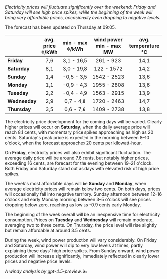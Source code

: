 *Electricity prices will fluctuate significantly over the weekend: Friday and Saturday will see high price spikes, while the beginning of the week will bring very affordable prices, occasionally even dropping to negative levels.*

The forecast has been updated on Thursday at 09:05.

|              | avg.<br>price<br>¢/kWh | min - max<br>¢/kWh | wind power<br>min - max<br>MW | avg.<br>temperature<br>°C |
|:-------------|:----------------:|:----------------:|:-------------:|:-------------:|
| **Friday**       |        7,6       |     3,1 - 16,5    |       261 - 923      |        14,1        |
| **Saturday**     |        8,1       |     3,0 - 19,8    |       122 - 1572     |        14,2        |
| **Sunday**       |        1,4       |    -0,5 - 3,5     |      1542 - 2523     |        13,6        |
| **Monday**       |        1,1       |    -0,9 - 4,3     |      1955 - 2808     |        13,6        |
| **Tuesday**      |        2,2       |    -0,4 - 4,9     |      1563 - 2915     |        13,9        |
| **Wednesday**    |        2,9       |     0,7 - 4,8     |      1720 - 2463     |        14,7        |
| **Thursday**     |        3,5       |     0,6 - 7,6     |      1409 - 2738     |        13,8        |

The electricity price development for the coming days will be varied. Clearly higher prices will occur on **Saturday**, when the daily average price will reach 8.1 cents, with momentary price spikes approaching as high as 20 cents. Saturday's peak price is expected in the morning between 8–10 o'clock, when the forecast approaches 20 cents per kilowatt-hour.

On **Friday**, electricity prices will also exhibit significant fluctuation. The average daily price will be around 7.6 cents, but notably higher prices, exceeding 16 cents, are forecast for the evening between 19–21 o'clock. Both Friday and Saturday stand out as days with elevated risk of high price spikes.

The week's most affordable days will be **Sunday** and **Monday**, when average electricity prices will remain below two cents. On both days, prices will occasionally fall into negative territory. Sunday afternoon between 12–16 o'clock and early Monday morning between 3–5 o'clock will see prices dropping below zero, reaching as low as -0.9 cents early Monday.

The beginning of the week overall will be an inexpensive time for electricity consumption. Prices on **Tuesday** and **Wednesday** will remain moderate, averaging two to three cents. On Thursday, the price level will rise slightly but remain affordable at around 3.5 cents.

During the week, wind power production will vary considerably. On Friday and Saturday, wind power will dip to very low levels at times, partly explaining these days' high price spikes. From Sunday onward, wind power production will increase significantly, immediately reflected in clearly lower prices and negative price levels.

*A windy analysis by gpt-4.5-preview.* 🌬️
